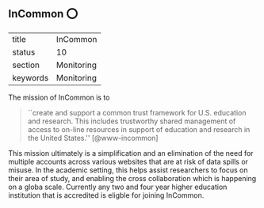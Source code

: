 ## InCommon :o:


|          |              |
| -------- | ------------ |
| title    | InCommon     | 
| status   | 10           |
| section  | Monitoring   |
| keywords | Monitoring   |



The mission of InCommon is to

> ``create and support a common trust framework for U.S. education and
> research.  This includes trustworthy shared management of access to
> on-line resources in support of education and research in the United
> States.'' [@www-incommon]

This mission ultimately is a simplification and an elimination of the
need for multiple accounts across various websites that are at risk of
data spills or misuse.  In the academic setting, this helps assist
researchers to focus on their area of study, and enabling the cross
collaboration which is happening on a globa scale.  Currently any two
and four year higher education institution that is accredited is
eligble for joining InCommon.

